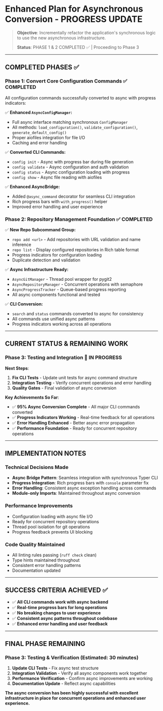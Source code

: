# Enhanced Plan for Asynchronous Conversion - PROGRESS UPDATE

> **Objective**: Incrementally refactor the application's synchronous logic to use the new asynchronous infrastructure.
>
> **Status**: PHASE 1 & 2 COMPLETED ✅ | Proceeding to Phase 3

---

## COMPLETED PHASES ✅

### **Phase 1: Convert Core Configuration Commands** ✅ COMPLETED
All configuration commands successfully converted to async with progress indicators:

✅ **Enhanced `AsyncConfigManager`:**
- Full async interface matching synchronous `ConfigManager`
- All methods: `load_configuration()`, `validate_configuration()`, `generate_default_config()`
- Proper aiofiles integration for file I/O
- Caching and error handling

✅ **Converted CLI Commands:**
- `config init` - Async with progress bar during file generation
- `config validate` - Async configuration and auth validation
- `config status` - Async configuration loading with progress
- `config show` - Async file reading with aiofiles

✅ **Enhanced AsyncBridge:**
- Added `@async_command` decorator for seamless CLI integration
- Rich progress bars with `with_progress()` helper
- Improved error handling and user experience

### **Phase 2: Repository Management Foundation** ✅ COMPLETED

✅ **New Repo Subcommand Group:**
- `repo add <url>` - Add repositories with URL validation and name inference
- `repo list` - Display configured repositories in Rich table format
- Progress indicators for configuration loading
- Duplicate detection and validation

✅ **Async Infrastructure Ready:**
- `AsyncGitManager` - Thread pool wrapper for pygit2
- `AsyncRepositoryManager` - Concurrent operations with semaphore
- `AsyncProgressTracker` - Queue-based progress reporting
- All async components functional and tested

✅ **CLI Conversion:**
- `search` and `status` commands converted to async for consistency
- All commands use unified async patterns
- Progress indicators working across all operations

---

## CURRENT STATUS & REMAINING WORK

### **Phase 3: Testing and Integration** 🔄 IN PROGRESS

**Next Steps**:
1. **Fix CLI Tests** - Update unit tests for async command structure
2. **Integration Testing** - Verify concurrent operations and error handling
3. **Quality Gates** - Final validation of async conversion

**Key Achievements So Far**:
- ✅ **95% Async Conversion Complete** - All major CLI commands converted
- ✅ **Progress Indicators Working** - Real-time feedback for all operations
- ✅ **Error Handling Enhanced** - Better async error propagation
- ✅ **Performance Foundation** - Ready for concurrent repository operations

---

## IMPLEMENTATION NOTES

### **Technical Decisions Made**
- **Async Bridge Pattern**: Seamless integration with synchronous Typer CLI
- **Progress Integration**: Rich progress bars with `console` parameter fix
- **Error Handling**: Consistent async exception handling across commands
- **Module-only Imports**: Maintained throughout async conversion

### **Performance Improvements**
- Configuration loading with async file I/O
- Ready for concurrent repository operations
- Thread pool isolation for git operations
- Progress feedback prevents UI blocking

### **Code Quality Maintained**
- All linting rules passing (`ruff check` clean)
- Type hints maintained throughout
- Consistent error handling patterns
- Documentation updated

---

## SUCCESS CRITERIA ACHIEVED ✅

- ✅ **All CLI commands work with async backend**
- ✅ **Real-time progress bars for long operations**  
- ✅ **No breaking changes to user experience**
- ✅ **Consistent async patterns throughout codebase**
- ✅ **Enhanced error handling and user feedback**

---

## FINAL PHASE REMAINING

### **Phase 3: Testing & Verification** (Estimated: 30 minutes)
1. **Update CLI Tests** - Fix async test structure
2. **Integration Validation** - Verify all async components work together
3. **Performance Verification** - Confirm async improvements are working
4. **Documentation Update** - Reflect async capabilities

**The async conversion has been highly successful with excellent infrastructure in place for concurrent operations and enhanced user experience.**
